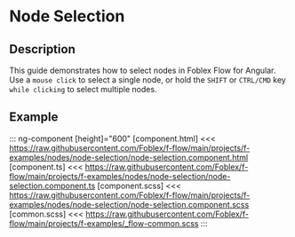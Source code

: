 ﻿# Node Selection

## Description

This guide demonstrates how to select nodes in Foblex Flow for Angular. Use a `mouse click` to select a single node, or hold the `SHIFT` or `CTRL/CMD` key `while clicking` to select multiple nodes.
## Example

::: ng-component <node-selection></node-selection> [height]="600"
[component.html] <<< https://raw.githubusercontent.com/Foblex/f-flow/main/projects/f-examples/nodes/node-selection/node-selection.component.html
[component.ts] <<< https://raw.githubusercontent.com/Foblex/f-flow/main/projects/f-examples/nodes/node-selection/node-selection.component.ts
[component.scss] <<< https://raw.githubusercontent.com/Foblex/f-flow/main/projects/f-examples/nodes/node-selection/node-selection.component.scss
[common.scss] <<< https://raw.githubusercontent.com/Foblex/f-flow/main/projects/f-examples/_flow-common.scss
:::





